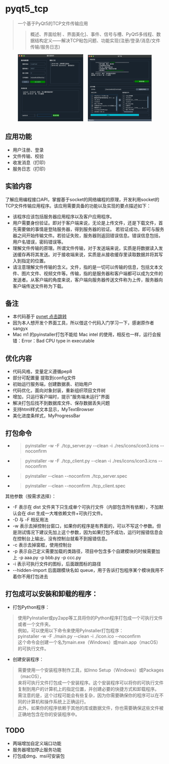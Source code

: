# pyqt5_tcp

> 一个基于PyQt5的TCP文件传输应用
> > 概述、界面绘制 、界面美化]、事件、信号与槽、PyQt5多线程、数据结构定义——解决TCP粘包问题、功能实现(注册/登录/消息/文件传输/服务日志)

<center class ='half'>
<img src="./part_server/res/pic-server.png" width="41%" /> &nbsp;&nbsp; <img src="./part_server/res/pic-client.png" width="40%" />
</center>


## 应用功能
* 用户注册、登录  
* 文件传输、校验  
* 收发消息（打印）
* 服务日志（打印）

## 实验内容
了解应用编程接口API，掌握基于socket的网络编程的原理，开发利用socket的TCP文件传输应用程序。该应用需要具备的功能以及实现的要点描述如下：  
* 该程序应该包括服务器应用程序以及客户应用程序。
* 用户需要身份验证。即对于客户端来说，无论是上传文件，还是下载文件，首先需要做的事情是登陆服务器，得到服务器的验证。 若验证成功，即可与服务器之间开始传输文件。若验证失败，服务器则返回错误信息。错误信息包括，用户名错误，密码错误等。
* 理解文件传输的原理。所谓文件传输，对于发送端来说，实质是将数据读入发送缓存再将其发送。对于接收端来说，实质是从接收缓存里读取数据并将其写入到指定的位置。
* 请注意理解文件传输的含义。文件，指的是一切可以传输的信息，包括文本文件、图片文件、视频文件等。传输，指的是服务器和客户端都可以成为文件的发送者。从客户端的角度来说，客户端向服务器传送文件称为上传，服务器向客户端传送文件称为下载。


## 备注
* 本代码基于 [pynet 点击跳转](https://github.com/sangyx/pynet)
* 因为本人想开发个界面工具，所以借这个代码入门学习一下，感谢原作者sangyx
* Mac m1 的pyinstaller打包不能给 Mac intel 的使用，相反也一样，运行会报错：Error：Bad CPU type in executable

## 优化内容
- 代码风格，变量定义遵循pep8
- 部分可配置量 提取到config文件
- 初始运行服务端，创建数据表、初始用户
- 代码优化，面向对象封装，重新组织项目文件树
- 增加，只运行客户端时，提示"服务端未运行"界面
- 解决打包后找不到数据库文件、保存数据丢失问题
- 支持html样式文本显示，MyTextBrowser
- 美化进度条样式，MyProgressBar

## 打包命令
* > pyinstaller -w -F ./tcp_server.py --clean -i ./res/icons/icon3.icns --noconfirm
* > pyinstaller -w -F ./tcp_client.py --clean -i ./res/icons/icon3.icns --noconfirm
* > pyinstaller --clean --noconfirm ./tcp_server.spec
* > pyinstaller --clean --noconfirm ./tcp_client.spec


其他参数（按需求选择）：

* -F  表示在 dist 文件夹下只生成单个可执行文件（内部包含所有依赖），不加默认会在 dist 生成一大堆依赖文件+可执行文件。
* -D  与 -F 相反用法
* -w  表示去掉控制台窗口，如果你的程序是有界面的，可以不写这个参数。但是测试情况下建议先加上这个参数，因为如果打包不成功，运行时报错信息会在控制台上输出，没有控制台就看不到报错信息。
* -c  表示去掉窗框，使用控制台
* -p  表示自己定义需要加载的类路径，项目中包含多个自建模块的时候需要加上 -p aaa.py -p bbb.py -p ccc.py
* -i  表示可执行文件的图标，后面跟图标的路径
* --hidden-import  后面跟模块名如 queue，用于告诉打包程序某个模块我用不着你不用打包进去



## 打包成可以安装和卸载的程序：

* 打包Python程序：
> 使用PyInstaller或py2app等工具将你的Python程序打包成一个可执行文件或者一个文件夹。\
例如，可以使用以下命令来使用PyInstaller打包程序：\
pyinstaller -w -F ./main.py --clean -i ./icon.ico --noconfirm \
这个命令会创建一个名为main.exe（Windows）或main.app（macOS）的可执行文件。

* 创建安装程序：
> 需要使用一个安装程序制作工具，如Inno Setup（Windows）或Packages（macOS），\
来将可执行文件打包成一个安装程序。这个安装程序可以将你的可执行文件复制到用户的计算机上的指定位置，并创建必要的快捷方式和卸载程序。\
需注意的是，这个过程可能会有些复杂，因为你需要确保你的程序可以在不同的计算机和操作系统上正确运行。\
此外，如果你的程序依赖于其他的库或数据文件，你也需要确保这些文件被正确地包含在你的安装程序中。


## TODO
- 两端增加自定义端口功能
- 服务器增加停止服务功能
- 打包成dmg、msi可安装包







